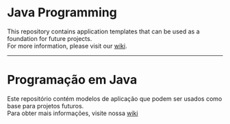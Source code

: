 # Java Programming

This repository contains application templates that can be used as a foundation for future projects.  
For more information, please visit our [wiki](https://github.com/PandoraVM/java-programming/wiki).  

---

# Programação em Java

Este repositório contém modelos de aplicação que podem ser usados como base para projetos futuros.  
Para obter mais informações, visite nossa [wiki](https://github.com/PandoraVM/java-programming/wiki)  



